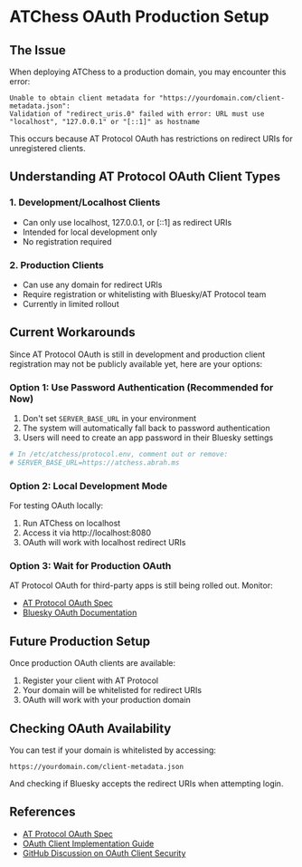 # ATChess OAuth Production Setup

## The Issue

When deploying ATChess to a production domain, you may encounter this error:

```
Unable to obtain client metadata for "https://yourdomain.com/client-metadata.json": 
Validation of "redirect_uris.0" failed with error: URL must use "localhost", "127.0.0.1" or "[::1]" as hostname
```

This occurs because AT Protocol OAuth has restrictions on redirect URIs for unregistered clients.

## Understanding AT Protocol OAuth Client Types

### 1. Development/Localhost Clients
- Can only use localhost, 127.0.0.1, or [::1] as redirect URIs
- Intended for local development only
- No registration required

### 2. Production Clients
- Can use any domain for redirect URIs
- Require registration or whitelisting with Bluesky/AT Protocol team
- Currently in limited rollout

## Current Workarounds

Since AT Protocol OAuth is still in development and production client registration may not be publicly available yet, here are your options:

### Option 1: Use Password Authentication (Recommended for Now)

1. Don't set `SERVER_BASE_URL` in your environment
2. The system will automatically fall back to password authentication
3. Users will need to create an app password in their Bluesky settings

```bash
# In /etc/atchess/protocol.env, comment out or remove:
# SERVER_BASE_URL=https://atchess.abrah.ms
```

### Option 2: Local Development Mode

For testing OAuth locally:

1. Run ATChess on localhost
2. Access it via http://localhost:8080
3. OAuth will work with localhost redirect URIs

### Option 3: Wait for Production OAuth

AT Protocol OAuth for third-party apps is still being rolled out. Monitor:
- [AT Protocol OAuth Spec](https://atproto.com/specs/oauth)
- [Bluesky OAuth Documentation](https://docs.bsky.app/docs/advanced-guides/oauth-client)

## Future Production Setup

Once production OAuth clients are available:

1. Register your client with AT Protocol
2. Your domain will be whitelisted for redirect URIs
3. OAuth will work with your production domain

## Checking OAuth Availability

You can test if your domain is whitelisted by accessing:
```
https://yourdomain.com/client-metadata.json
```

And checking if Bluesky accepts the redirect URIs when attempting login.

## References

- [AT Protocol OAuth Spec](https://atproto.com/specs/oauth)
- [OAuth Client Implementation Guide](https://docs.bsky.app/docs/advanced-guides/oauth-client)
- [GitHub Discussion on OAuth Client Security](https://github.com/bluesky-social/atproto/discussions/3950)